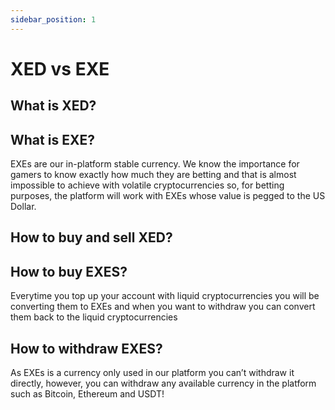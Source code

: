 ```yaml
---
sidebar_position: 1
---
```


# XED vs EXE

## What is XED?

## What is EXE?

EXEs are our in-platform stable currency. We know the importance for gamers to know exactly how much they are betting and that is almost impossible to achieve with volatile cryptocurrencies so, for betting purposes, the platform will work with EXEs whose value is pegged to the US Dollar.

## How to buy and sell XED?

## How to buy EXES?

Everytime you top up your account with liquid cryptocurrencies you will be converting them to EXEs and when you want to withdraw you can convert them back to the liquid cryptocurrencies

## How to withdraw EXES?

As EXEs is a currency only used in our platform you can’t withdraw it directly, however, you can withdraw any available currency in the platform such as Bitcoin, Ethereum and USDT!
